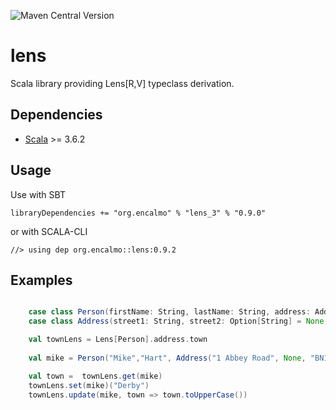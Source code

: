 ![Maven Central Version](https://img.shields.io/maven-central/v/org.encalmo/lens_3?style=for-the-badge)

# lens

Scala library providing Lens[R,V] typeclass derivation.

## Dependencies

   - [Scala](https://www.scala-lang.org/) >= 3.6.2

## Usage

Use with SBT

    libraryDependencies += "org.encalmo" % "lens_3" % "0.9.0"

or with SCALA-CLI

    //> using dep org.encalmo::lens:0.9.2

## Examples

```scala

    case class Person(firstName: String, lastName: String, address: Address)
    case class Address(street1: String, street2: Option[String] = None, postcode: String, town: String, country: String)

    val townLens = Lens[Person].address.town
    
    val mike = Person("Mike","Hart", Address("1 Abbey Road", None, "BN15 KJ", "Exeter", "United Kingdom"))

    val town =  townLens.get(mike)
    townLens.set(mike)("Derby")
    townLens.update(mike, town => town.toUpperCase())

```
